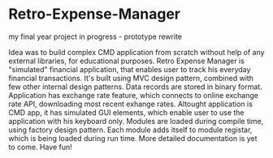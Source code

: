 # Retro-Expense-Manager
my final year project in progress - prototype rewrite

Idea was to build complex CMD application from scratch without help of any external libraries, for educational purposes.
Retro Expense Manager is "simulated" financial application, that enables user to track his everyday financial transactions.
It's built using MVC design pattern, combined with few other internal design patterns. Data records are stored in binary format.
Application has exchange rate feature, which connects to online exchange rate API, downloading most recent exhange rates.
Altought application is CMD app, it has simulated GUI elements, which enable user to use the application with his keyboard only.
Modules are loaded during compile time, using factory design pattern. Each module adds itself to module registar, 
which is being loaded during run time.
More detailed documentation is yet to come. Have fun!

